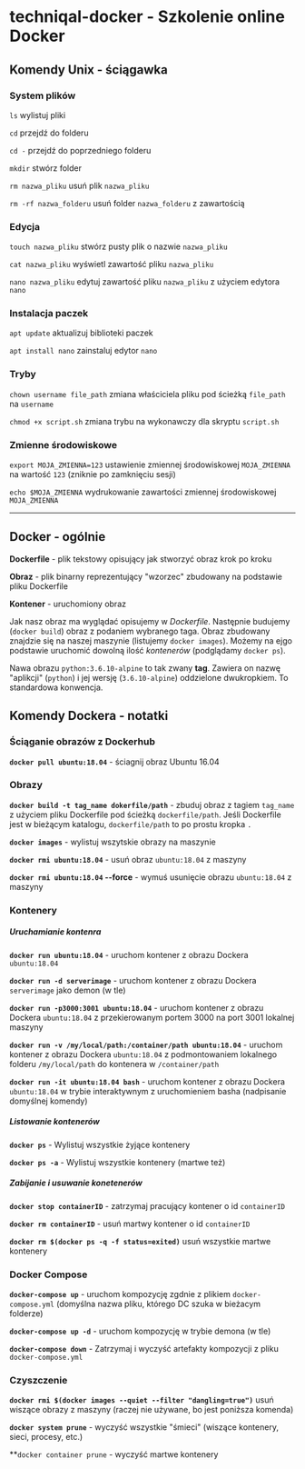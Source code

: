 # techniqal-docker  - Szkolenie online Docker

## Komendy Unix - ściągawka
### System plików
`ls` wylistuj pliki

`cd` przejdź do folderu

`cd -` przejdź do poprzedniego folderu

`mkdir` stwórz folder

`rm nazwa_pliku` usuń plik `nazwa_pliku`

`rm -rf nazwa_folderu` usuń folder `nazwa_folderu` z zawartością

### Edycja
`touch nazwa_pliku` stwórz pusty plik o nazwie `nazwa_pliku`

`cat nazwa_pliku` wyświetl zawartość pliku `nazwa_pliku`

`nano nazwa_pliku` edytuj zawartość pliku `nazwa_pliku` z użyciem edytora `nano`

### Instalacja paczek
`apt update` aktualizuj biblioteki paczek

`apt install nano` zainstaluj edytor `nano`

### Tryby
`chown username file_path` zmiana właściciela pliku pod ścieżką `file_path` na `username`

`chmod +x script.sh` zmiana trybu na wykonawczy dla skryptu `script.sh`

### Zmienne środowiskowe
`export MOJA_ZMIENNA=123` ustawienie zmiennej środowiskowej `MOJA_ZMIENNA` na wartość `123` (zniknie po zamknięciu sesji)

`echo $MOJA_ZMIENNA` wydrukowanie zawartości zmiennej środowiskowej `MOJA_ZMIENNA`

***

## Docker - ogólnie
**Dockerfile** - plik tekstowy opisujący jak stworzyć obraz krok po kroku

**Obraz** - plik binarny reprezentujący "wzorzec" zbudowany na podstawie pliku Dockerfile

**Kontener** - uruchomiony obraz

Jak nasz obraz ma wyglądać opisujemy w _Dockerfile_. Następnie budujemy (`docker build`) obraz z podaniem wybranego taga. Obraz zbudowany znajdzie się na naszej maszynie (listujemy `docker images`). Możemy na ejgo podstawie uruchomić dowolną ilość _kontenerów_ (podglądamy `docker ps`).

Nawa obrazu `python:3.6.10-alpine`  to tak zwany **tag**. Zawiera on nazwę "aplikcji" (`python`) i jej wersję (`3.6.10-alpine`) oddzielone dwukropkiem. To standardowa konwencja.


## Komendy Dockera - notatki
### Ściąganie obrazów z Dockerhub
**`docker pull ubuntu:18.04`** - ściagnij obraz Ubuntu 16.04 

### Obrazy
**`docker build -t tag_name dokerfile/path`** - zbuduj obraz z tagiem `tag_name` z użyciem pliku Dockerfile pod ścieżką `dockerfile/path`. Jeśli Dockerfile jest w bieżącym katalogu, `dockerfile/path` to po prostu kropka `.`

**`docker images`** - wylistuj wszytskie obrazy na maszynie

**`docker rmi ubuntu:18.04`** - usuń obraz `ubuntu:18.04` z maszyny

**`docker rmi ubuntu:18.04` --force** - wymuś usunięcie obrazu `ubuntu:18.04` z maszyny

### Kontenery
##### Uruchamianie kontenra
**`docker run ubuntu:18.04`** - uruchom kontener z obrazu Dockera `ubuntu:18.04`

**`docker run -d serverimage`** - uruchom kontener z obrazu Dockera `serverimage` jako demon (w tle)

**`docker run -p3000:3001 ubuntu:18.04`** - uruchom kontener z obrazu Dockera  `ubuntu:18.04` z przekierowanym portem 3000 na port 3001 lokalnej maszyny

**`docker run -v /my/local/path:/container/path ubuntu:18.04`** - uruchom kontener z obrazu Dockera  `ubuntu:18.04` z podmontowaniem lokalnego folderu `/my/local/path` do kontenera w `/container/path`

**`docker run -it ubuntu:18.04 bash`** - uruchom kontener z obrazu Dockera  `ubuntu:18.04` w trybie interaktywnym z uruchomieniem basha (nadpisanie domyślnej komendy)

##### Listowanie kontenerów
**`docker ps`** - Wylistuj wszystkie żyjące kontenery

**`docker ps -a`** - Wylistuj wszystkie kontenery (martwe też)

##### Zabijanie i usuwanie konetenerów
**`docker stop containerID`** - zatrzymaj pracujący kontener o id `containerID`

**`docker rm containerID`** - usuń martwy kontener o id `containerID`

**`docker rm $(docker ps -q -f status=exited)`** usuń wszystkie martwe kontenery

### Docker Compose
**`docker-compose up`** - uruchom kompozycję zgdnie z plikiem `docker-compose.yml` (domyślna nazwa pliku, którego DC szuka w bieżacym folderze)

**`docker-compose up -d`** - uruchom kompozycję w trybie demona (w tle)

**`docker-compose down`** - Zatrzymaj i wyczyść artefakty kompozycji z pliku  `docker-compose.yml`

### Czyszczenie
**`docker rmi $(docker images --quiet --filter "dangling=true")`** usuń wiszące obrazy z maszyny (raczej nie używane, bo jest poniższa komenda)

**`docker system prune`** - wyczyść wszystkie "śmieci" (wiszące kontenery, sieci, procesy, etc.)

**`docker container prune` - wyczyść martwe kontenery
